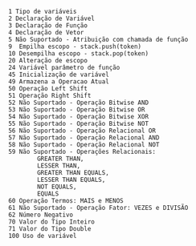         1 Tipo de variáveis
        2 Declaração de Variável
        3 Declaração de Função
        4 Declaração de Vetor
        5 Não Suportado - Atribuição com chamada de função
        9  Empilha escopo - stack.push(token)
        10 Desempilha escopo - stack.pop(token)
        20 Alteração de escopo
        24 Variável parâmetro de função
        45 Inicialização de variável
        49 Armazena a Operacao Atual
        50 Operação Left Shift
        51 Operação Right Shift
        52 Não Suportado - Operação Bitwise AND
        53 Não Suportado - Operação Bitwise OR
        54 Não Suportado - Operação Bitwise XOR
        55 Não Suportado - Operação Bitwise NOT
        56 Não Suportado - Operação Relacional OR
        57 Não Suportado - Operação Relacional AND
        58 Não Suportado - Operação Relacional NOT
        59 Não Suportado - Operações Relacionais:
                GREATER THAN,
                LESSER THAN, 
                GREATER THAN EQUALS,
                LESSER THAN EQUALS,
                NOT EQUALS,
                EQUALS
        60 Operação Termos: MAIS e MENOS
        61 Não Suportado - Operação Fator: VEZES e DIVISÃO
        62 Número Negativo
        70 Valor do Tipo Inteiro
        71 Valor do Tipo Double
        100 Uso de variável